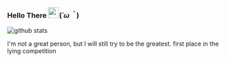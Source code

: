 ### Hello There <a href='https://www.bacotan-wibu.com'><img src="https://github.com/TheDudeThatCode/TheDudeThatCode/blob/master/Assets/Hi.gif" width="25px"></a>(*´ω｀*)

![github stats](https://github-readme-stats.vercel.app/api?username=domathid&show_icons=true)


I'm not a great person, but I will still try to be the greatest. 
first place in the lying competition
